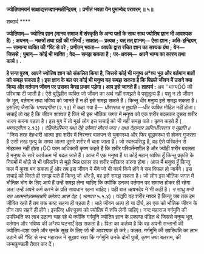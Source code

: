 **ज्योतिषामयनं साक्षाद्यत्तज्ज्ञानमतीन्द्रियम् ।** **प्रणीतं भवता येन पुमान्वेद परावरम् ॥ ५॥** 

शब्दार्थ **** 

**ज्योतिषाम्—** **ज्योतिष ज्ञान (मानव समाज में संस्कृति के अन्य पक्षों के साथ साथ ज्योतिष ज्ञान भी आवश्यक है)** **; अयनम्—** **नक्षत्रों तथा ग्रहों की गतियाँ** **; साक्षात्—** **प्रत्यक्ष** **; यत् तत् ज्ञानम्—** **ऐसा ज्ञान** **; अति-इन्द्रियम्—** **सामान्य व्यक्ति की ²ष्टि से परे** **;** **प्रणीतम् भवता—** **आपके द्वारा रचित ज्ञान का सश्यक ग्रंथ** **; येन—** **जिससे** **; पुमान्—** **कोई भी व्यक्ति** **; वेद—** **समझ सकता है** **;** **पर-अवरम्—** **अपने भाग्य का कारण तथा कार्य।** **.** 

**हे सन्त पुरुष, आपने ज्योतिष ज्ञान को संकलित किया है, जिससे कोई भी मनुष्य अ²श्य** **भूत और वर्तमान बातों को समझ सकता है। इस ज्ञान के बल पर कोई भी मनुष्य यह समझ** **सकता है कि पिछले जीवन में उसने क्या किया और वर्तमान जीवन पर उसका कैसा प्रभाव** **पड़ेगा। आप इसे जानते हैं।** **तात्पर्य :** अब ''भाग्यÓÓ की परिभाषा दी जाती है। ऐसे बुद्धिहीन व्यक्ति जो जीवन का अर्थ नहीं समझते वे पशुतुल्य हैं। पशु न तो जीवन के भूत, वर्तमान तथा भविष्य को जानते हैं न ही इसे समझ सकते हैं। किन्तु धीर मनुष्य इसे समझ सकता है। इसलिए जैसाकि *भगवद्गीता* (२.१३) में कहा गया है— *धीरस्तत्र न मुह्यति* —धीर व्यक्ति मोहित नहीं होता। सचाई तो यह है कि जीवन शाश्वत है फिर भी इस भौतिक जगत में मनुष्य को एक शरीर बदलकर दूसरा शरीर धारण करना पड़ता है। इस युग में तो मूर्ख लोग इस सचाई को भी नहीं समझ पाते। कृष्ण कहते हैं ( *भगवद्गीता* २.१३)। *देहिनोऽस्मिन् यथा देहे कौमारं यौवनं जरा।* *तथा देहान्तर प्राप्तिर्धीरस्तत्र न मुह्यति॥* ''जिस तरह देहधारी आत्मा इस शरीर में निरन्तर बालपन से युवावस्था और फिर वृद्धावस्था से होकर गुजरता है उसी तरह मृत्यु के समय आत्मा दूसरे शरीर में चला जाता है। जो स्वरूपसिद्ध है, वह ऐसे परिवर्तन से मोहग्रस्त नहीं होता।ÓÓ परम अधिकारी कृष्ण कहते हैं कि शरीर परिवर्तनशील है और ज्योंही शरीर बदलता है मनुष्य के सारे कार्यक्रम भी बदल जाते हैं। आज मैं एक मनुष्य हैं या कोई महान् व्यक्ति हूँ किन्तु प्रकृति के नियमों में थोड़े से भी परिवर्तन से मुझे भिन्न प्रकार का शरीर स्वीकार करना होगा। आज मैं मनुष्य हूँ किन्तु कल मैं कुत्ता बन सकता हूँ और तब इस जीवन में मैंने जो भी कार्य किये होंगे वे सब विफल हो जायेंगे। इस सचाई को विरले ही समझ पाते हैं किन्तु जो *धीर* है, वह इसे समझ सकता है। जो लोग इस भौतिक जगत में भौतिक भोग के लिए आये हैं उन्हें समझ लेना चाहिए कि क्योंकि उनका वर्तमान पद समाप्त होकर ही रहेगा अत: उन्हें अपने कर्म करने के प्रति सावधान रहना चाहिए। यही बात ऋषभदेव ने भी कही है। *न साधु मन्ये यत आत्मनोऽयमसन्नपि* *क्लेशद आसं देह:* ( *भागवत* ५.५.४)। यद्यपि यह शरीर नश्वर है किन्तु जब तक हम जीवित रहते हैं तब तक कष्ट सहना ही पड़ता है। चाहे जीवन अल्प हो या दीर्घ, हर एक को भौतिक जीवन के तीन ताप सहने ही होंगे। इसलिए *धीर* पुरुष को ज्योतिष में रुचि लेनी चाहिए। नन्द महाराज गर्गमुनि की उपस्थिति का लाभ उठाना चाह रहे थे क्योंकि गर्गमुनि ज्योतिष ज्ञान के प्रकाण्ड पंडित थे जिससे मनुष्य भूत, वर्तमान और भविष्य की अ²श्य घटनाएँ देख सकता है। पिता का कर्तव्य है कि वह अपनी सन्तानों की ज्योतिष-दशा जाने और उनके सुख के लिए जो भी आवश्यक हो करे। फलत: गर्गमुनि की उपस्थिति का लाभ उठाने की ²ष्टि से नन्द महाराज ने सुझाव रखा कि गर्गमुनि उनके दोनों पुत्रों, कृष्ण तथा बलराम, की जन्मकुण्डली तैयार कर दें।  